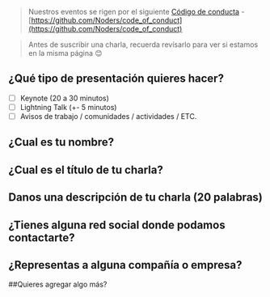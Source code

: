 > Nuestros eventos se rigen por el siguiente [Código de conducta](https://github.com/Noders/code_of_conduct) - [https://github.com/Noders/code_of_conduct](https://github.com/Noders/code_of_conduct) 

> Antes de suscribir una charla, recuerda revísarlo para ver si estamos en la misma página 😊


## ¿Qué tipo de presentación quieres hacer?

- [ ] Keynote (20 a 30 minutos)
- [ ] Lightning Talk (+- 5 minutos)
- [ ] Avisos de trabajo / comunidades / actividades / ETC.

## ¿Cual es tu nombre?


## ¿Cual es el título de tu charla?
<!-- La idea es que resuma la idea central de tu presentación.
Algo como:
'Closures v/s Clases, la batalla final'
'10 Features de ES7 que tienes que conocer, (el numero 4 te dejará llorando)'
'Introduccíon al desarrollo con ReactJS'
 -->

## Danos una descripción de tu charla (20 palabras)
<!-- Con 20 palabras estamos bién :) -->

## ¿Tienes alguna red social donde podamos contactarte?
<!-- Twitter / Github / Facebook / Badoo / Myspace / Fotolog -->


## ¿Representas a alguna compañía o empresa?

##Quieres agregar algo más?

